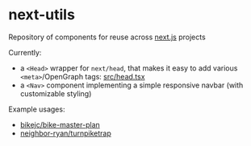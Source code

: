 # next-utils
Repository of components for reuse across [next.js] projects

Currently:
- a `<Head>` wrapper for `next/head`, that makes it easy to add various `<meta>`/OpenGraph tags: [src/head.tsx](src/head.tsx)
- a `<Nav>` component implementing a simple responsive navbar (with customizable styling)

Example usages:
- [bikejc/bike-master-plan](https://github.com/bikejc/bike-master-plan/blob/main/pages/index.tsx#L7)
- [neighbor-ryan/turnpiketrap](https://github.com/neighbor-ryan/turnpiketrap)

[next.js]: https://nextjs.org/
